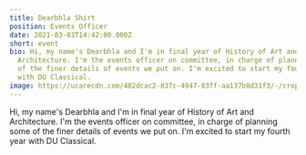 ```yaml
---
title: Dearbhla Shirt
position: Events Officer
date: 2021-03-03T14:42:00.000Z
short: event
bio: Hi, my name's Dearbhla and I'm in final year of History of Art and
  Architecture. I'm the events officer on committee, in charge of planning some
  of the finer details of events we put on. I'm excited to start my fourth year
  with DU Classical.
image: https://ucarecdn.com/482dcac2-837c-4947-83ff-aa137b8d31f3/-/crop/939x627/0,21/-/preview/
---
```

Hi, my name's Dearbhla and I'm in final year of History of Art and Architecture. I'm the events officer on committee, in charge of planning some of the finer details of events we put on. I'm excited to start my fourth year with DU Classical.